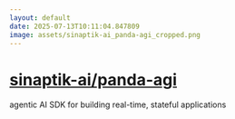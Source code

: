 ```yaml
---
layout: default
date: 2025-07-13T10:11:04.847809
image: assets/sinaptik-ai_panda-agi_cropped.png
---
```


# [sinaptik-ai/panda-agi](https://github.com/sinaptik-ai/panda-agi)

agentic AI SDK for building real-time, stateful applications
